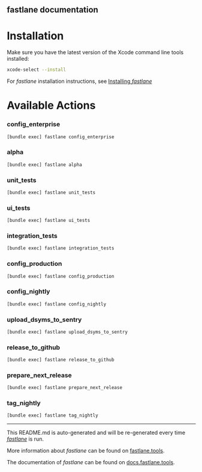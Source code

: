 fastlane documentation
----

# Installation

Make sure you have the latest version of the Xcode command line tools installed:

```sh
xcode-select --install
```

For _fastlane_ installation instructions, see [Installing _fastlane_](https://docs.fastlane.tools/#installing-fastlane)

# Available Actions

### config_enterprise

```sh
[bundle exec] fastlane config_enterprise
```



### alpha

```sh
[bundle exec] fastlane alpha
```



### unit_tests

```sh
[bundle exec] fastlane unit_tests
```



### ui_tests

```sh
[bundle exec] fastlane ui_tests
```



### integration_tests

```sh
[bundle exec] fastlane integration_tests
```



### config_production

```sh
[bundle exec] fastlane config_production
```



### config_nightly

```sh
[bundle exec] fastlane config_nightly
```



### upload_dsyms_to_sentry

```sh
[bundle exec] fastlane upload_dsyms_to_sentry
```



### release_to_github

```sh
[bundle exec] fastlane release_to_github
```



### prepare_next_release

```sh
[bundle exec] fastlane prepare_next_release
```



### tag_nightly

```sh
[bundle exec] fastlane tag_nightly
```



----

This README.md is auto-generated and will be re-generated every time [_fastlane_](https://fastlane.tools) is run.

More information about _fastlane_ can be found on [fastlane.tools](https://fastlane.tools).

The documentation of _fastlane_ can be found on [docs.fastlane.tools](https://docs.fastlane.tools).
